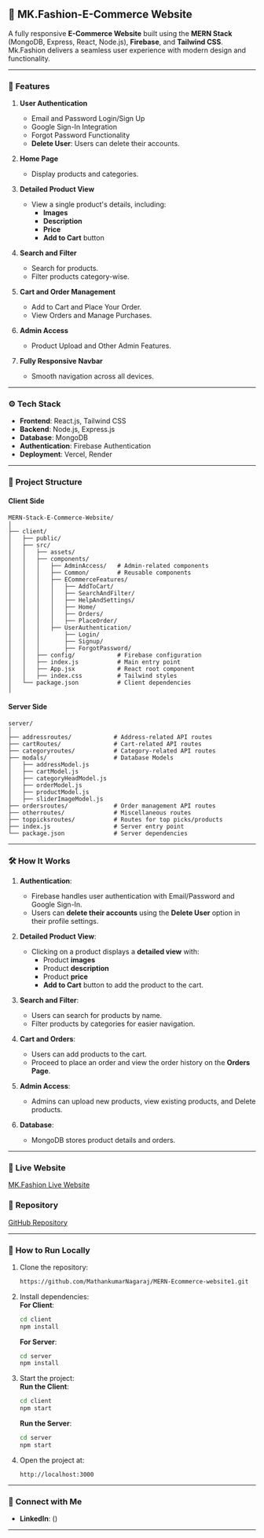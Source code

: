 ## 🚀 **MK.Fashion-E-Commerce Website**

A fully responsive **E-Commerce Website** built using the **MERN Stack** (MongoDB, Express, React, Node.js), **Firebase**, and **Tailwind CSS**. Mk.Fashion delivers a seamless user experience with modern design and functionality.

---

### 🌟 **Features**

1. **User Authentication**

   - Email and Password Login/Sign Up
   - Google Sign-In Integration
   - Forgot Password Functionality
   - **Delete User**: Users can delete their accounts.

2. **Home Page**

   - Display products and categories.

3. **Detailed Product View**

   - View a single product's details, including:
     - **Images**
     - **Description**
     - **Price**
     - **Add to Cart** button

4. **Search and Filter**

   - Search for products.
   - Filter products category-wise.

5. **Cart and Order Management**

   - Add to Cart and Place Your Order.
   - View Orders and Manage Purchases.

6. **Admin Access**

   - Product Upload and Other Admin Features.

7. **Fully Responsive Navbar**
   - Smooth navigation across all devices.

---

### ⚙️ **Tech Stack**

- **Frontend**: React.js, Tailwind CSS
- **Backend**: Node.js, Express.js
- **Database**: MongoDB
- **Authentication**: Firebase Authentication
- **Deployment**: Vercel, Render

---

### 📂 **Project Structure**

#### **Client Side**

```plaintext
MERN-Stack-E-Commerce-Website/
│
├── client/
│   ├── public/
│   ├── src/
│   │   ├── assets/
│   │   ├── components/
│   │   │   ├── AdminAccess/   # Admin-related components
│   │   │   ├── Common/        # Reusable components
│   │   │   ├── ECommerceFeatures/
│   │   │   │   ├── AddToCart/
│   │   │   │   ├── SearchAndFilter/
│   │   │   │   ├── HelpAndSettings/
│   │   │   │   ├── Home/
│   │   │   │   ├── Orders/
│   │   │   │   ├── PlaceOrder/
│   │   │   ├── UserAuthentication/
│   │   │       ├── Login/
│   │   │       ├── Signup/
│   │   │       ├── ForgotPassword/
│   │   ├── config/            # Firebase configuration
│   │   ├── index.js           # Main entry point
│   │   ├── App.jsx            # React root component
│   │   ├── index.css          # Tailwind styles
│   └── package.json           # Client dependencies
│
```

#### **Server Side**

```plaintext
server/
│
├── addressroutes/            # Address-related API routes
├── cartRoutes/               # Cart-related API routes
├── categoryroutes/           # Category-related API routes
├── modals/                   # Database Models
│   ├── addressModel.js
│   ├── cartModel.js
│   ├── categoryHeadModel.js
│   ├── orderModel.js
│   ├── productModel.js
│   ├── sliderImageModel.js
├── ordersroutes/             # Order management API routes
├── otherroutes/              # Miscellaneous routes
├── toppicksroutes/           # Routes for top picks/products
├── index.js                  # Server entry point
└── package.json              # Server dependencies
```

---

### 🛠️ **How It Works**

1. **Authentication**:

   - Firebase handles user authentication with Email/Password and Google Sign-In.
   - Users can **delete their accounts** using the **Delete User** option in their profile settings.

2. **Detailed Product View**:

   - Clicking on a product displays a **detailed view** with:
     - Product **images**
     - Product **description**
     - Product **price**
     - **Add to Cart** button to add the product to the cart.

3. **Search and Filter**:

   - Users can search for products by name.
   - Filter products by categories for easier navigation.

4. **Cart and Orders**:

   - Users can add products to the cart.
   - Proceed to place an order and view the order history on the **Orders Page**.

5. **Admin Access**:

   - Admins can upload new products, view existing products, and Delete products.

6. **Database**:
   - MongoDB stores product details and orders.

---

### 🔗 **Live Website**

[MK.Fashion Live Website](https://mern-ecommerce-website1.onrender.com/)

### 📂 **Repository**

[GitHub Repository](https://github.com/MathankumarNagaraj/MERN-Ecommerce-website1)

---

### 🚀 **How to Run Locally**

1. Clone the repository:

   ```bash
   https://github.com/MathankumarNagaraj/MERN-Ecommerce-website1.git
   ```

2. Install dependencies:  
   **For Client**:

   ```bash
   cd client
   npm install
   ```

   **For Server**:

   ```bash
   cd server
   npm install
   ```

3. Start the project:  
   **Run the Client**:

   ```bash
   cd client
   npm start
   ```

   **Run the Server**:

   ```bash
   cd server
   npm start
   ```

4. Open the project at:
   ```
   http://localhost:3000
   ```

---

### 🤝 **Connect with Me**

- **LinkedIn**: ()

---
